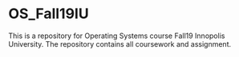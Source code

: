 # OS_Fall19IU
This is a repository for Operating Systems course Fall19 Innopolis University. The repository contains all coursework and assignment.

